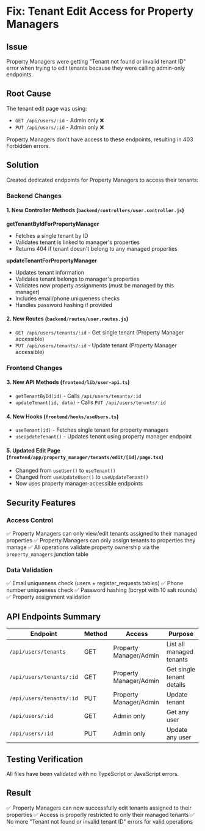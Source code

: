 # Fix: Tenant Edit Access for Property Managers

## Issue
Property Managers were getting "Tenant not found or invalid tenant ID" error when trying to edit tenants because they were calling admin-only endpoints.

## Root Cause
The tenant edit page was using:
- `GET /api/users/:id` - Admin only ❌
- `PUT /api/users/:id` - Admin only ❌

Property Managers don't have access to these endpoints, resulting in 403 Forbidden errors.

## Solution
Created dedicated endpoints for Property Managers to access their tenants:

### Backend Changes

#### 1. New Controller Methods (`backend/controllers/user.controller.js`)

**getTenantByIdForPropertyManager**
- Fetches a single tenant by ID
- Validates tenant is linked to manager's properties
- Returns 404 if tenant doesn't belong to any managed properties

**updateTenantForPropertyManager**
- Updates tenant information
- Validates tenant belongs to manager's properties
- Validates new property assignments (must be managed by this manager)
- Includes email/phone uniqueness checks
- Handles password hashing if provided

#### 2. New Routes (`backend/routes/user.routes.js`)
- `GET /api/users/tenants/:id` - Get single tenant (Property Manager accessible)
- `PUT /api/users/tenants/:id` - Update tenant (Property Manager accessible)

### Frontend Changes

#### 3. New API Methods (`frontend/lib/user-api.ts`)
- `getTenantById(id)` - Calls `/api/users/tenants/:id`
- `updateTenant(id, data)` - Calls `PUT /api/users/tenants/:id`

#### 4. New Hooks (`frontend/hooks/useUsers.ts`)
- `useTenant(id)` - Fetches single tenant for property managers
- `useUpdateTenant()` - Updates tenant using property manager endpoint

#### 5. Updated Edit Page (`frontend/app/property_manager/tenants/edit/[id]/page.tsx`)
- Changed from `useUser()` to `useTenant()`
- Changed from `useUpdateUser()` to `useUpdateTenant()`
- Now uses property manager-accessible endpoints

## Security Features

### Access Control
✅ Property Managers can only view/edit tenants assigned to their managed properties
✅ Property Managers can only assign tenants to properties they manage
✅ All operations validate property ownership via the `property_managers` junction table

### Data Validation
✅ Email uniqueness check (users + register_requests tables)
✅ Phone number uniqueness check
✅ Password hashing (bcrypt with 10 salt rounds)
✅ Property assignment validation

## API Endpoints Summary

| Endpoint | Method | Access | Purpose |
|----------|--------|--------|---------|
| `/api/users/tenants` | GET | Property Manager/Admin | List all managed tenants |
| `/api/users/tenants/:id` | GET | Property Manager/Admin | Get single tenant details |
| `/api/users/tenants/:id` | PUT | Property Manager/Admin | Update tenant |
| `/api/users/:id` | GET | Admin only | Get any user |
| `/api/users/:id` | PUT | Admin only | Update any user |

## Testing Verification
All files have been validated with no TypeScript or JavaScript errors.

## Result
✅ Property Managers can now successfully edit tenants assigned to their properties
✅ Access is properly restricted to only their managed tenants
✅ No more "Tenant not found or invalid tenant ID" errors for valid operations

